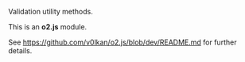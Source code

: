 Validation utility methods.

This is an **o2.js** module.

See <https://github.com/v0lkan/o2.js/blob/dev/README.md> for further details.

